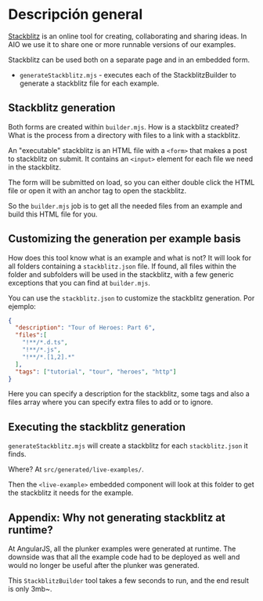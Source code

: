 # Descripción general

[Stackblitz](https://stackblitz.com/) is an online tool for creating, collaborating and sharing ideas.
In AIO we use it to share one or more runnable versions of our examples.

Stackblitz can be used both on a separate page and in an embedded form.
* `generateStackblitz.mjs` - executes each of the StackblitzBuilder to generate a stackblitz file for each example.

## Stackblitz generation

Both forms are created within `builder.mjs`.
How is a stackblitz created?
What is the process from a directory with files to a link with a stackblitz.

An "executable" stackblitz is an HTML file with a `<form>` that makes a post to stackblitz on submit.
It contains an `<input>` element for each file we need in the stackblitz.

The form will be submitted on load, so you can either double click the HTML file or open it with an anchor tag to open the stackblitz.

So the `builder.mjs` job is to get all the needed files from an example and build this HTML file for you.

## Customizing the generation per example basis

How does this tool know what is an example and what is not?
It will look for all folders containing a `stackblitz.json` file.
If found, all files within the folder and subfolders will be used in the stackblitz, with a few generic exceptions that you can find at `builder.mjs`.

You can use the `stackblitz.json` to customize the stackblitz generation.
Por ejemplo:

```json
{
  "description": "Tour of Heroes: Part 6",
  "files":[
    "!**/*.d.ts",
    "!**/*.js",
    "!**/*.[1,2].*"
  ],
  "tags": ["tutorial", "tour", "heroes", "http"]
}
```

Here you can specify a description for the stackblitz, some tags and also a files array where you can specify extra files to add or to ignore.

## Executing the stackblitz generation

`generateStackblitz.mjs` will create a stackblitz for each `stackblitz.json` it finds.

Where?
At `src/generated/live-examples/`.

Then the `<live-example>` embedded component will look at this folder to get the stackblitz it needs for the
example.

## Appendix: Why not generating stackblitz at runtime?

At AngularJS, all the plunker examples were generated at runtime.
The downside was that all the example code had to be  deployed as well and would no longer be useful after the plunker was generated.

This `StackblitzBuilder` tool takes a few seconds to run, and the end result is only 3mb~.
